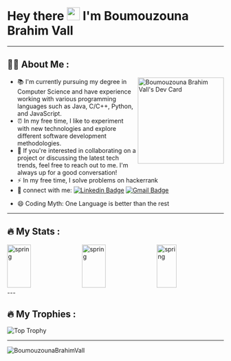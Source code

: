 ### <h1>Hey there <img src="https://media.giphy.com/media/hvRJCLFzcasrR4ia7z/giphy.gif" width="30px"/>  I'm Boumouzouna Brahim Vall </h1>

---

### <h2>:man_technologist: About Me :</h2>
 <a href="https://app.daily.dev/boumouzounabrahimvall"><img align="right" src="https://api.daily.dev/devcards/ee49454536d74e5a9d88d2108f361767.png?r=jyf" width="200" alt="Boumouzouna Brahim Vall's Dev Card"/></a>
- 📚 I'm currently pursuing my degree in Computer Science and have experience working with various programming languages such as Java, C/C++, Python, and JavaScript.
- ⏰ In my free time, I like to experiment with new technologies and explore different software development methodologies.
- 📩 If you're interested in collaborating on a project or discussing the latest tech trends, feel free to reach out to me. I'm always up for a good conversation!
- :zap: In my free time, I solve problems on hackerrank
- :iphone:  connect with me: [![Linkedin Badge](https://img.shields.io/badge/-LinkedIn-blue?style=flat&logo=Linkedin&logoColor=white)](https://www.linkedin.com/in/brahim-vall-boumouzouna/) [![Gmail Badge](https://img.shields.io/badge/Gmail-D14836?style=flat&logo=gmail&logoColor=white)](brahimvall.boumouzouna@etu.fstm.ac.ma)
<!--
- :page_with_curl: [Résumé](https://drive.google.com/file/d/13cgyM6d6UkV9KgwNyClRfiW3j6XtWHRw/view?usp=share_link)
-->

- 😄 Coding Myth: One Language is better than the rest

<!-- <div id="header" align="left">
  <img src="https://repository-images.githubusercontent.com/462900780/0a10af70-6cbf-46df-9071-0ff586a3b1d6" width="400"/>
</div> -->


---

### <h2>:fire: My Stats :</h2>

<!-- [![GitHub Streak](http://github-readme-streak-stats.herokuapp.com?user=BoumouzounaBrahimVall&theme=dark&background=000000)](https://git.io/streak-stats) -->

<div>
<img src="https://github-readme-stats.vercel.app/api?username=BoumouzounaBrahimVall&show_icons=true&theme=slateorange&bg_color=000000&card_width=510px" title="spring"  alt="spring" width="33%" height="100" />&nbsp; 
<img src="https://streak-stats.demolab.com?user=BoumouzounaBrahimVall&theme=dark&background=000000&date_format=M%20j%5B%2C%20Y%5D" title="spring"  alt="spring" width="33%"  height="100"/>&nbsp; 
<img src="https://github-readme-stats.vercel.app/api/top-langs/?username=BoumouzounaBrahimVall&layout=compact&theme=vision-friendly-dark&card_width=510px" title="spring"  alt="spring" width="30%" height="100" />&nbsp; 
</div>
---

### <h2>:fire: My Trophies :</h2>
![Top Trophy](https://github-profile-trophy.vercel.app/?username=BoumouzounaBrahimVall&theme=onedark)

---

<img src="https://komarev.com/ghpvc/?username=BoumouzounaBrahimVallb&style=flat-square&color=blue" alt="BoumouzounaBrahimVall"/>

